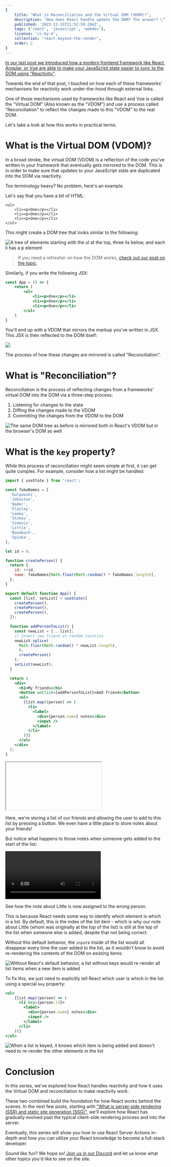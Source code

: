 ```yaml
---
{
    title: "What is Reconciliation and the Virtual DOM (VDOM)?",
    description: "How does React handle update the DOM? The answer? \"The Virtual DOM and reconciliation.\" Let's explore what these are and how you can leverage them the best.",
    published: '2023-12-15T21:52:59.284Z',
    tags: ['react', 'javascript', 'webdev'],
    license: 'cc-by-4',
    collection: "react-beyond-the-render",
    order: 2
}
---
```


[In our last post we introduced how a modern frontend framework like React, Angular, or Vue are able to make your JavaScript state easier to sync to the DOM using "Reactivity"](/posts/what-is-reactivity).

Towards the end of that post, I touched on how each of these frameworks' mechanisms for reactivity work under-the-hood through external links.

One of those mechanisms used by frameworks like React and Vue is called the "Virtual DOM" (Also known as the "VDOM") and use a process called "Reconciliation" to reflect the changes made to this "VDOM" to the real DOM.

Let's take a look at how this works in practical terms.

# What is the Virtual DOM (VDOM)?

In a broad stroke, the virtual DOM (VDOM) is a reflection of the code you've written in your framework that eventually gets mirrored to the DOM. This is in order to make sure that updates to your JavaScript state are duplicated into the DOM via reactivity.

Too terminology heavy? No problem, here's an example.

Let's say that you have a bit of HTML:

```
<ul>
	<li><p>One</p></li>
	<li><p>One</p></li>
	<li><p>One</p></li>
</ul>
```

This might create a DOM tree that looks similar to the following:

![A tree of elements starting with the ul at the top, three lis below, and each li has a p element](./dom.svg)

> If you need a refresher on how the DOM works, [check out our post on the topic](/posts/understanding-the-dom).

Similarly, if you write the following JSX:

```jsx
const App = () => {
	return (
        <ul>
            <li><p>One</p></li>
            <li><p>One</p></li>
            <li><p>One</p></li>
        </ul>
	)
}
```

You'll end up with a VDOM that mirrors the markup you've written in JSX. This JSX is then reflected to the DOM itself:

![](./vdom-vs-dom.svg)

The process of how these changes are mirrored is called "Reconciliation".

<!-- ::in-content-ad title="Consider supporting" body="Donating any amount will help towards further development of articles like this." button-text="Visit our Open Collective" button-href="https://opencollective.com/unicorn-utterances" -->

# What is "Reconciliation"?

Reconciliation is the process of reflecting changes from a frameworks' virtual DOM into the DOM via a three-step process:

1) Listening for changes to the state
2) Diffing the changes made to the VDOM
3) Committing the changes from the VDOM to the DOM

![The same DOM tree as before is mirrored both in React's VDOM but in the browser's DOM as well](./diff-commit.svg)

# What is the `key` property?

While this process of reconciliation might seem simple at first, it can get quite complex. For example, consider how a list might be handled:

```jsx
import { useState } from 'react';

const fakeNames = [
  'Gulgowski',
  'Johnston',
  'Nader',
  'Flatley',
  'Lemke',
  'Stokes',
  'Simonis',
  'Little',
  'Baumbach',
  'Spinka',
];

let id = 0;

function createPerson() {
  return {
    id: ++id,
    name: fakeNames[Math.floor(Math.random() * fakeNames.length)],
  };
}

export default function App() {
  const [list, setList] = useState([
    createPerson(),
    createPerson(),
    createPerson(),
  ]);

  function addPersonToList() {
    const newList = [...list];
    // Insert new friend at random location
    newList.splice(
      Math.floor(Math.random() * newList.length),
      0,
      createPerson()
    );
    setList(newList);
  }

  return (
    <div>
      <h1>My friends</h1>
      <button onClick={addPersonToList}>Add friend</button>
      <ul>
        {list.map((person) => (
          <li>
            <label>
              <div>{person.name} notes</div>
              <input />
            </label>
          </li>
        ))}
      </ul>
    </div>
  );
}
```

<iframe data-frame-title="React List Key - StackBlitz" src="pfp-code:./react-list-key?template=node&embed=1&file=src%2Fmain.jsx" sandbox="allow-modals allow-forms allow-popups allow-scripts allow-same-origin"></iframe>

Here, we're storing a list of our friends and allowing the user to add to this list by pressing a button. We even have a little place to store notes about your friends!

But notice what happens to those notes when someone gets added to the start of the list:

<video src="./incorrect-user.mp4" title="When someone is added to the top of the list, the typed note about 'Little' is no longer associated with 'Little'"></video>

See how the note about Little is now assigned to the wrong person.

This is because React needs some way to identify which element is which in a list. By default, this is the index of the list item - which is why our note about Little (whom was originally at the top of the list) is still at the top of the list when someone else is added, despite that not being correct.

Without this default behavior, the `input`s inside of the list would all disappear every time the user added to the list, as it wouldn't know to avoid re-rendering the contents of the DOM on existing items:

![Without React's default behavior, a list without keys would re-render all list items when a new item is added](./render_without_keys.svg)

To fix this, we just need to explicitly tell React which user is which in the list using a special `key` property:

```jsx
<ul>
    {list.map((person) => (
      <li key={person.id}>
        <label>
          <div>{person.name} notes</div>
          <input />
        </label>
      </li>
    ))}
</ul>
```

![When a list is keyed, it knows which item is being added and doesn't need to re-render the other elements in the list](./render_with_keys.svg)

# Conclusion

In this series, we've explored how React handles reactivity and how it uses the Virtual DOM and reconciliation to make reactivity work.

These two combined build the foundation for how React works behind the scenes. In the next few posts, starting with ["What is server-side rendering (SSR) and static site generation (SSG)"](/posts/what-is-ssr-and-ssg), we'll explore how React has gradually evolved past the typical client-side rendering process and into the server.

Eventually, this series will show you how to use React Server Actions in-depth and how you can utilize your React knowledge to become a full-stack developer.

Sound like fun? We hope so! [Join us in our Discord](https://discord.gg/FMcvc6T) and let us know what other topics you'd like to see on the site.
